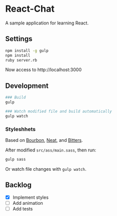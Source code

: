 React-Chat
====

A sample application for learning React.


Settings
----
```bash
npm install -g gulp
npm install
ruby server.rb
```

Now access to http://localhost:3000


Development
----
```bash
### Build
gulp

### Watch modified file and build automatically
gulp watch
```

### Styleshhets

Based on [Bourbon](http://bourbon.io/), [Neat](http://neat.bourbon.io/), and [Bitters](http://bitters.bourbon.io/).

After modified `src/ass/main.sass`, then run:

```bash
gulp sass
```

Or watch file changes with `gulp watch`.


Backlog
----
- [x] Implement styles
- [ ] Add animation
- [ ] Add tests
